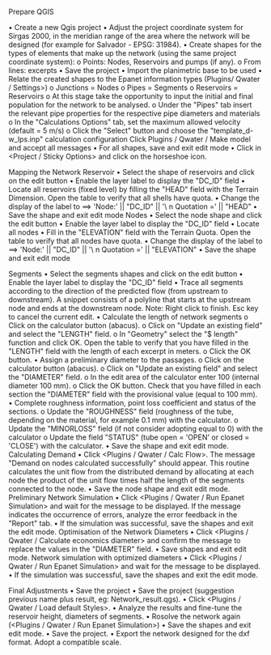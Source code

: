 Prepare QGIS

•	Create a new Qgis project
•	Adjust the project coordinate system for Sirgas 2000, in the meridian range of the area where the network will be designed (for example for Salvador - EPSG: 31984).
•	Create shapes for the types of elements that make up the network (using the same project coordinate system):
o	Points: Nodes, Reservoirs and pumps (if any).
o	From lines: excerpts
•	Save the project 
•	Import the planimetric base to be used 
•	Relate the created shapes to the Epanet information types (Plugins/ Qwater / Settings>) 
o	Junctions = Nodes
o	Pipes = Segments
o	Reservoirs = Reservoirs
o	At this stage take the opportunity to input the initial and final population for the network to be analysed.
o	Under the "Pipes" tab insert the relevant pipe properties for the respective pipe diameters and materials
o	In the "Calculations Options" tab, set the maximum allowed velocity (default = 5 m/s)
o	Click the "Select" button and choose the "template_d-w_lps.inp" calculation configuration Click Plugins / Qwater / Make model and accept all messages 
•	For all shapes, save and exit edit mode 
•	Click in <Project / Sticky Options> and click on the horseshoe icon.

Mapping the Network
Reservoir
•	Select the shape of reservoirs and click on the edit button 
•	Enable the layer label to display the "DC_ID" field 
•	Locate all reservoirs (fixed level) by filling the "HEAD" field with the Terrain Dimension. Open the table to verify that all shells have quota.
•	Change the display of the label to ==> 'Node:' || "DC_ID" || '\ n Quotation =' || "HEAD"
•	Save the shape and exit edit mode
Nodes
•	Select the node shape and click the edit button
•	Enable the layer label to display the "DC_ID" field
•	Locate all nodes 
•	Fill in the "ELEVATION" field with the Terrain Quota. Open the table to verify that all nodes have quota. 
•	Change the display of the label to ==> 'Node:' || "DC_ID" || '\ n Quotation =' || "ELEVATION" 
•	Save the shape and exit edit mode


Segments
•	Select the segments shapes and click on the edit button
•	Enable the layer label to display the "DC_ID" field 
•	Trace all segments according to the direction of the predicted flow (from upstream to downstream). A snippet consists of a polyline that starts at the upstream node and ends at the downstream node. Note: Right click to finish. Esc key to cancel the current edit. 
•	Calculate the length of network segments
o	Click on the calculator button (abacus).
o	Click on "Update an existing field" and select the "LENGTH" field.
o	In "Geometry" select the "$ length" function and click OK. Open the table to verify that you have filled in the "LENGTH" field with the length of each excerpt in meters.
o	Click the OK button. 
•	Assign a preliminary diameter to the passages.
o	Click on the calculator button (abacus). 
o	Click on "Update an existing field" and select the "DIAMETER" field. 
o	In the edit area of the calculator enter 100 (internal diameter 100 mm). 
o	Click the OK button. Check that you have filled in each section the "DIAMETER" field with the provisional value (equal to 100 mm). 
•	Complete roughness information, point loss coefficient and status of the sections. 
o	Update the "ROUGHNESS" field (roughness of the tube, depending on the material, for example 0.1 mm) with the calculator. 
o	Update the "MINORLOSS" field (if not consider adopting equal to 0) with the calculator 
o	Update the field "STATUS" (tube open = 'OPEN' or closed = 'CLOSE') with the calculator. 
•	Save the shape and exit edit mode.
Calculating Demand
•	Click <Plugins / Qwater / Calc Flow>. The message "Demand on nodes calculated successfully" should appear. This routine calculates the unit flow from the distributed demand by allocating at each node the product of the unit flow times half the length of the segments connected to the node. 
•	Save the node shape and exit edit mode.
Preliminary Network Simulation
•	Click <Plugins / Qwater / Run Epanet Simulation> and wait for the message to be displayed. If the message indicates the occurrence of errors, analyze the error feedback in the "Report" tab. 
•	If the simulation was successful, save the shapes and exit the edit mode.
Optimisation of the Network Diameters
•	Click <Plugins / Qwater / Calculate economics diameter> and confirm the message to replace the values in the "DIAMETER" field.
•	Save shapes and exit edit mode. 
Network simulation with optimized diameters 
•	Click <Plugins / Qwater / Run Epanet Simulation> and wait for the message to be displayed. 
•	If the simulation was successful, save the shapes and exit the edit mode.


Final Adjustments
•	Save the project
•	Save the project (suggestion previous name plus result, eg: Network_result.qgs).
•	Click <Plugins / Qwater / Load default Styles>.
•	Analyze the results and fine-tune the reservoir height, diameters of segments.
•	Rosolve the network again (<Plugins / Qwater / Run Epanet Simulation>) 
•	Save the shapes and exit edit mode. 
•	Save the project. 
•	Export the network designed for the dxf format. Adopt a compatible scale.
